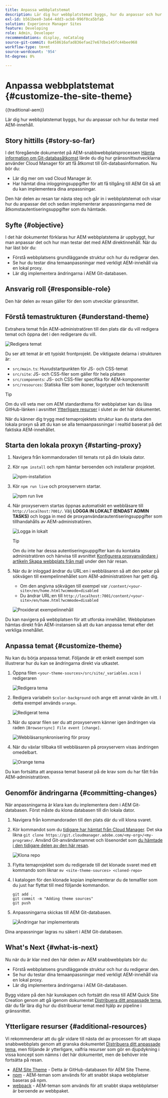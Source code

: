 ```yaml
---
title: Anpassa webbplatstemat
description: Lär dig hur webbplatstemat byggs, hur du anpassar och hur du testar med AEM-innehåll.
exl-id: b561bee0-3a64-4dd3-acb8-996f0ca5bfab
solution: Experience Manager Sites
feature: Developing
role: Admin, Developer
recommendations: display, noCatalog
source-git-commit: 0a458616afad836efae27e67dbe145fc44bee968
workflow-type: tm+mt
source-wordcount: '954'
ht-degree: 0%

---
```



# Anpassa webbplatstemat {#customize-the-site-theme}

{{traditional-aem}}

Lär dig hur webbplatstemat byggs, hur du anpassar och hur du testar med AEM-innehåll.

## Story hittills {#story-so-far}

I det föregående dokumentet på AEM-snabbwebbplatsprocessen [Hämta information om Git-databasåtkomst](retrieve-access.md) lärde du dig hur gränssnittsutvecklarna använder Cloud Manager för att få åtkomst till Git-databasinformation. Nu bör du:

* Lär dig mer om vad Cloud Manager är.
* Har hämtat dina inloggningsuppgifter för att få tillgång till AEM Git så att du kan implementera dina anpassningar.

Den här delen av resan tar nästa steg och går in i webbplatstemat och visar hur du anpassar det och sedan implementerar anpassningarna med de åtkomstautentiseringsuppgifter som du hämtade.

## Syfte {#objective}

I det här dokumentet förklaras hur AEM webbplatstema är uppbyggt, hur man anpassar det och hur man testar det med AEM direktinnehåll. När du har läst bör du:

* Förstå webbplatsens grundläggande struktur och hur du redigerar den.
* Se hur du testar dina temaanpassningar med verkligt AEM-innehåll via en lokal proxy.
* Lär dig implementera ändringarna i AEM Git-databasen.

## Ansvarig roll {#responsible-role}

Den här delen av resan gäller för den som utvecklar gränssnittet.

## Förstå temastrukturen {#understand-theme}

Extrahera temat från AEM-administratören till den plats där du vill redigera temat och öppna det i den redigerare du vill.

![Redigera temat](assets/edit-theme.png)

Du ser att temat är ett typiskt frontprojekt. De viktigaste delarna i strukturen är:

* `src/main.ts`: Huvudstartpunkten för JS- och CSS-temat
* `src/site`: JS- och CSS-filer som gäller för hela platsen
* `src/components`: JS- och CSS-filer specifika för AEM-komponenter
* `src/resources`: Statiska filer som ikoner, logotyper och teckensnitt

>[!TIP]
>
>Om du vill veta mer om AEM standardtema för webbplatser kan du läsa GitHub-länken i avsnittet [Ytterligare resurser](#additional-resources) i slutet av det här dokumentet.

När du känner dig trygg med temaprojektets struktur kan du starta den lokala proxyn så att du kan se alla temaanpassningar i realtid baserat på det faktiska AEM-innehållet.

## Starta den lokala proxyn {#starting-proxy}

1. Navigera från kommandoraden till temats rot på din lokala dator.
1. Kör `npm install` och npm hämtar beroenden och installerar projektet.

   ![npm-installation](assets/npm-install.png)

1. Kör `npm run live` och proxyservern startar.

   ![npm run live](assets/npm-run-live.png)

1. När proxyservern startas öppnas automatiskt en webbläsare till `http://localhost:7001/`. Välj **LOGGA IN LOKALT (ENDAST ADMIN TASKS)** och logga in med de proxyanvändarautentiseringsuppgifter som tillhandahålls av AEM-administratören.

   ![Logga in lokalt](assets/sign-in-locally.png)

   >[!TIP]
   >
   >Om du inte har dessa autentiseringsuppgifter kan du kontakta administratören och hänvisa till avsnittet [Konfigurera proxyanvändare i artikeln Skapa webbplats från mall](/help/journey-sites/quick-site/create-site.md#proxy-user) under den här resan.

1. När du är inloggad ändrar du URL:en i webbläsaren så att den pekar på sökvägen till exempelinnehållet som AEM-administratören har gett dig.

   * Om den angivna sökvägen till exempel var `/content/<your-site>/en/home.html?wcmmode=disabled`
   * Du ändrar URL:en till `http://localhost:7001/content/<your-site>/en/home.html?wcmmode=disabled`

   ![Proxiderat exempelinnehåll](assets/proxied-sample-content.png)

Du kan navigera på webbplatsen för att utforska innehållet. Webbplatsen hämtas direkt från AEM-instansen så att du kan anpassa temat efter det verkliga innehållet.

## Anpassa temat {#customize-theme}

Nu kan du börja anpassa temat. Följande är ett enkelt exempel som illustrerar hur du kan se ändringarna direkt via utkastet.

1. Öppna filen `<your-theme-sources>/src/site/_variables.scss` i redigeraren

   ![Redigera tema](assets/edit-theme.png)

1. Redigera variabeln `$color-background` och ange ett annat värde än vitt. I detta exempel används `orange`.

   ![Redigerat tema](assets/edited-theme.png)

1. När du sparar filen ser du att proxyservern känner igen ändringen via raden `[Browsersync] File event [change]`.

   ![Webbläsarsynkronisering för proxy](assets/proxy-browsersync.png)

1. När du växlar tillbaka till webbläsaren på proxyservern visas ändringen omedelbart.

   ![Orange tema](assets/orange-theme.png)

Du kan fortsätta att anpassa temat baserat på de krav som du har fått från AEM-administratören.

## Genomför ändringarna {#committing-changes}

När anpassningarna är klara kan du implementera dem i AEM Git-databasen. Först måste du klona databasen till din lokala dator.

1. Navigera från kommandoraden till den plats där du vill klona svaret.
1. Kör kommandot som du [tidigare har hämtat från Cloud Manager](retrieve-access.md). Det ska likna `git clone https://git.cloudmanager.adobe.com/<my-org>/<my-program>/`. Använd Git-användarnamnet och lösenordet som [du hämtade i den tidigare delen av den här resan](retrieve-access.md).

   ![Klona repo](assets/clone-repo.png)

1. Flytta temaprojektet som du redigerade till det klonade svaret med ett kommando som liknar `mv <site-theme-sources> <cloned-repo>`
1. I katalogen för den klonade kopian implementerar du de temafiler som du just har flyttat till med följande kommandon.

   ```text
   git add .
   git commit -m "Adding theme sources"
   git push
   ```

1. Anpassningarna skickas till AEM Git-databasen.

   ![Ändringar har implementerats](assets/changes-committed.png)

Dina anpassningar lagras nu säkert i AEM Git-databasen.

## What&#39;s Next {#what-is-next}

Nu när du är klar med den här delen av AEM snabbwebbplats bör du:

* Förstå webbplatsens grundläggande struktur och hur du redigerar den.
* Se hur du testar dina temaanpassningar med verkligt AEM-innehåll via en lokal proxy.
* Lär dig implementera ändringarna i AEM Git-databasen.

Bygg vidare på den här kunskapen och fortsätt din resa till AEM Quick Site Creation genom att gå igenom dokumentet [Distribuera ditt anpassade tema](deploy-theme.md), där du får lära dig hur du distribuerar temat med hjälp av pipeline i gränssnittet.

## Ytterligare resurser {#additional-resources}

Vi rekommenderar att du går vidare till nästa del av processen för att skapa snabbwebbplats genom att granska dokumentet [Distribuera ditt anpassade tema](deploy-theme.md), men följande är ytterligare, valfria resurser som gör en djupdykning i vissa koncept som nämns i det här dokumentet, men de behöver inte fortsätta på resan.

* [AEM Site Theme](https://github.com/adobe/aem-site-template-standard-theme-e2e) - Detta är GitHub-databasen för AEM Site Theme.
* [npm](https://www.npmjs.com) - AEM-teman som används för att snabbt skapa webbplatser baseras på npm.
* [webpack](https://webpack.js.org) - AEM-teman som används för att snabbt skapa webbplatser är beroende av webbpaket.

